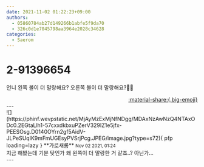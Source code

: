 ```yaml
---
date: 2021-11-02 01:22:23+09:00
authors:
  - 05860784ab27d149266b1abfe5f9da70
  - 326c0d1e7045798aa3964e2028c34628
categories:
  - Saerom
---
```


# 2-91396654

<div class="post-container" markdown="1">
<div class="content-container md-sidebar__scrollwrap" markdown="1">

언니 왼쪽 볼이 더 말랑해요? 오른쪽 볼이 더 말랑해요?👀🤭

</div>
</div>

<div style="text-align: right;" markdown="1">
<a href="https://weverse.io/fromis9/fanpost/2-91396654" style="text-align: right;">:material-share:{.big-emoji}</a>
</div>
---

<div class="comments-container md-sidebar__scrollwrap" markdown="1">
<div class="comment" markdown="1">
<div class='id-container' markdown="1">
![](https://phinf.wevpstatic.net/MjAyMzExMjNfNDgg/MDAxNzAwNzQ4NTAxODc0.2EGtaLlh1-57cxxdkbxuPZerV329IZ1e5jfx-PEESOsg.D0140OYrn2gf5AidV-JLPeSUqIK9mFmUGEsyPVSrjPcg.JPEG/image.jpg?type=s72){ pfp loading=lazy }
**<span class="artist">가로새롬</span>** <small>Nov 02 2021, 01:24</small><br>
</div>
<div class='comment-body' markdown="1">
지금 해봤는데 기분 탓인가 왜 왼쪽이 더 말랑한 거 같죠..? 아닌가... 
</div>
</div>
</div>
---
